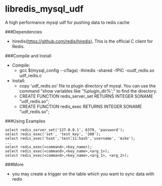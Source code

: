 libredis_mysql_udf
==================

A high performance mysql udf for pushing data to redis cache

###Dependencies
- hiredis(<https://github.com/redis/hiredis>), This is the official C client for Redis.

###Compile and Install
- Compile:
  - gcc $(mysql_config --cflags) -lhiredis -shared -fPIC -oudf_redis.so udf_redis.c
- Install:
  - copy 'udf_redis.so' file to plugin directory of mysql. You can use the command "show variables like '%plugin_dir%';" to find the directory.
  - CREATE FUNCTION redis_server_set RETURNS INTEGER SONAME "udf_redis.so";
  - CREATE FUNCTION redis_exec RETURNS INTEGER SONAME "udf_redis.so";

###Using Examples
```
select redis_server_set('127.0.0.1', 6379, 'password');
select redis_exec('set', 'test_key', '200');
select redis_exec('hset','test:11:hash','username', 'mike');
...
select redis_exec(<command>,<key_name>);
select redis_exec(<command>,<key_name>,<arg_1>);
select redis_exec(<command>,<key_name>,<arg_1>, <arg_2>);
```

###More
- you may create a trigger on the table which you want to sync data with redis
